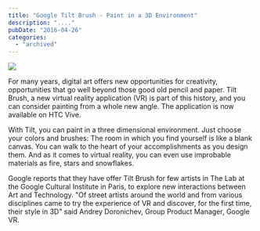 ```yaml
---
title: "Google Tilt Brush - Paint in a 3D Environment"
description: "...."
pubDate: "2016-04-26"
categories: 
  - "archived"
---
```


[![](/images/hqdefault.jpg)](https://1.bp.blogspot.com/-jmpCF9wcXRQ/Vx-R7d_DkYI/AAAAAAAAC44/2U4eEoaavD0wvcon_5U2V_6iNV78TdJ7ACLcB/s1600/hqdefault.jpg)

  

For many years, digital art offers new opportunities for creativity, opportunities that go well beyond those good old pencil and paper. Tilt Brush, a new virtual reality application (VR) is part of this history, and you can consider painting from a whole new angle. The application is now available on HTC Vive.

  

With Tilt, you can paint in a three dimensional environment. Just choose your colors and brushes: The room in which you find yourself is like a blank canvas. You can walk to the heart of your accomplishments as you design them. And as it comes to virtual reality, you can even use improbable materials as fire, stars and snowflakes.

  

Google reports that they have offer Tilt Brush for few artists in The Lab at the Google Cultural Institute in Paris, to explore new interactions between Art and Technology. "Of street artists around the world and from various disciplines came to try the experience of VR and discover, for the first time, their style in 3D" said Andrey Doronichev, Group Product Manager, Google VR.
